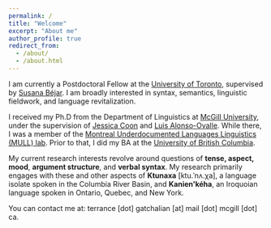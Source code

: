 ```yaml
---
permalink: /
title: "Welcome"
excerpt: "About me"
author_profile: true
redirect_from: 
  - /about/
  - /about.html
---
```


I am currently a Postdoctoral Fellow at the [University of Toronto](https://www.linguistics.utoronto.ca/), supervised by [Susana Béjar](https://www.sbejar.ca/). I am broadly interested in syntax, semantics, linguistic fieldwork, and language revitalization.

I received my Ph.D from the Department of Linguistics at [McGill University](https://www.mcgill.ca/linguistics/), under the supervision of [Jessica Coon](https://jessica.lingspace.org/) and [Luis Alonso-Ovalle](https://people.linguistics.mcgill.ca/~luis.alonso-ovalle/index.html). While there, I was a member of the [Montreal Underdocumented Languages Linguistics (MULL) lab](https://mull-lab.org/). Prior to that, I did my BA at the [University of British Columbia](https://linguistics.ubc.ca/). 

My current research interests revolve around questions of **tense, aspect, mood**, **argument structure**, and **verbal syntax**. My research primarily engages with these and other aspects of **Ktunaxa** \[ktu.ˈnʌ.χa], a language isolate spoken in the Columbia River Basin, and **Kanien'kéha**, an Iroquoian language spoken in Ontario, Quebec, and New York.

You can contact me at: terrance \[dot] gatchalian \[at] mail \[dot] mcgill \[dot] ca.
